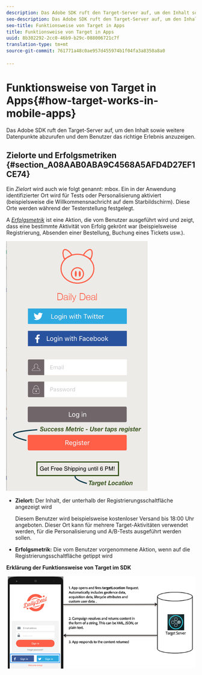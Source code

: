 ```yaml
---
description: Das Adobe SDK ruft den Target-Server auf, um den Inhalt sowie weitere Datenpunkte abzurufen und dem Benutzer das richtige Erlebnis anzuzeigen.
seo-description: Das Adobe SDK ruft den Target-Server auf, um den Inhalt sowie weitere Datenpunkte abzurufen und dem Benutzer das richtige Erlebnis anzuzeigen.
seo-title: Funktionsweise von Target in Apps
title: Funktionsweise von Target in Apps
uuid: 8b302292-2cc0-46b9-b29c-088006721c7f
translation-type: tm+mt
source-git-commit: 761771a48c0ae957d455974b1f04fa3a8350a8a0

---
```



# Funktionsweise von Target in Apps{#how-target-works-in-mobile-apps}

Das Adobe SDK ruft den Target-Server auf, um den Inhalt sowie weitere Datenpunkte abzurufen und dem Benutzer das richtige Erlebnis anzuzeigen.

## Zielorte und Erfolgsmetriken   {#section_A08AAB0ABA9C4568A5AFD4D27EF1CE74}

Ein *Zielort* wird auch wie folgt genannt:  mbox. Ein in der Anwendung identifizierter Ort wird für Tests oder Personalisierung aktiviert (beispielsweise die Willkommensnachricht auf dem Starbildschirm). Diese Orte werden während der Testerstellung festgelegt.

A *[Erfolgsmetrik](../c-activities/r-success-metrics/success-metrics.md#reference_D011575C85DA48E989A244593D9B9924)* ist eine Aktion, die vom Benutzer ausgeführt wird und zeigt, dass eine bestimmte Aktivität von Erfolg gekrönt war (beispielsweise Registrierung, Absenden einer Bestellung, Buchung eines Tickets usw.).

![](assets/mobile-target-location.png)

* **Zielort:** Der Inhalt, der unterhalb der Registrierungsschaltfläche angezeigt wird

   Diesem Benutzer wird beispielsweise kostenloser Versand bis 18:00 Uhr angeboten. Dieser Ort kann für mehrere Target-Aktivitäten verwendet werden, für die Personalisierung und A/B-Tests ausgeführt werden sollen.

* **Erfolgsmetrik:** Die vom Benutzer vorgenommene Aktion, wenn auf die Registrierungsschaltfläche getippt wird

**Erklärung der Funktionsweise von Target im SDK**

![](assets/how-target-mobile-works.png)

